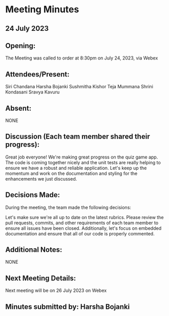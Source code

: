 # Meeting Minutes 

## 24 July 2023

## Opening:
The Meeting was called to order at 8:30pm on July 24, 2023, via Webex

## Attendees/Present:

Siri Chandana
Harsha Bojanki
Sushmitha Kishor
Teja Mummana
Shrini Kondasani
Sravya Kavuru

## Absent:
NONE

## Discussion (Each team member shared their progress):

Great job everyone! We're making great progress on the quiz game app. The code is coming together nicely and the unit tests are really helping to ensure we have a robust and reliable application. Let's keep up the momentum and work on the documentation and styling for the enhancements we just discussed.

## Decisions Made:

During the meeting, the team made the following decisions:

Let's make sure we're all up to date on the latest rubrics. Please review the pull requests, commits, and other requirements of each team member to ensure all issues have been closed. Additionally, let's focus on embedded documentation and ensure that all of our code is properly commented.

## Additional Notes:
NONE

## Next Meeting Details:
Next meeting will be on 26 July 2023 on Webex

## Minutes submitted by:  Harsha Bojanki